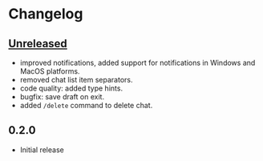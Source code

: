 # Changelog

## [Unreleased]

- improved notifications, added support for notifications in Windows and MacOS platforms.
- removed chat list item separators.
- code quality: added type hints.
- bugfix: save draft on exit.
- added `/delete` command to delete chat.

## 0.2.0

- Initial release


[Unreleased]: https://github.com/adbenitez/deltachat-cursed/compare/v0.2.0...HEAD
